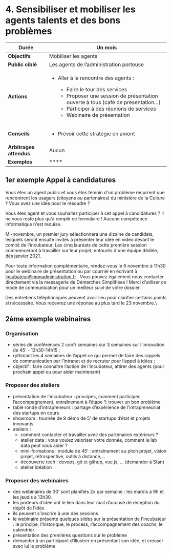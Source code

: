 # 4. Sensibiliser et mobiliser les agents talents et des bons problèmes

| **Durée**               |  **Un mois**                                                                                                                                                                                                                                                               |
| ----------------------- | -------------------------------------------------------------------------------------------------------------------------------------------------------------------------------------------------------------------------------------------------------------------------- |
| **Objectifs**           | Mobiliser les agents                                                                                                                                                                                                                                                       |
| **Public ciblé**        | Les agents de l’administration porteuse                                                                                                                                                                                                                                    |
| **Actions**             | <ul><li><p>Aller à la rencontre des agents :</p><ul><li>Faire le tour des services</li><li>Proposer une session de présentation ouverte à tous (café de présentation…)</li><li>Participer à des réunions de services</li><li>Webinaire de présentation</li></ul></li></ul> |
| **Conseils**            | <ul><li>Prévoir cette stratégie en amont</li></ul>                                                                                                                                                                                                                         |
| **Arbitrages attendus** | Aucun                                                                                                                                                                                                                                                                      |
| **Exemples**            | ****                                                                                                                                                                                                                                                                       |

## **1er exemple Appel à candidatures**

Vous êtes un agent public et vous êtes témoin d'un problème récurrent que rencontrent les usagers (citoyens ou partenaires) du ministère de la Culture ? Vous avez une idée pour le résoudre ?

Vous êtes agent et vous souhaitez participer à cet appel à candidatures ? Il ne vous reste plus qu'à remplir ce formulaire ! Aucune compétence informatique n’est requise.

Mi-novembre, un premier jury sélectionnera une dizaine de candidats, lesquels seront ensuite invités à présenter leur idée en vidéo devant le comité de l'incubateur. Les cinq lauréats de cette première session commenceront à travailler sur leur projet, entourés d'une équipe dédiée, dès janvier 2021.

Pour toute information complémentaire, rendez-vous le 6 novembre à 11h30 pour le webinaire de présentation ou par courriel en écrivant à incubateur@monadministration.fr . Vous pouvez également nous contacter directement via la messagerie de Démarches Simplifiées ! Merci d’utiliser ce mode de communication pour un meilleur suivi de votre dossier.

Des entretiens téléphoniques peuvent avoir lieu pour clarifier certains points si nécessaire. Vous recevrez une réponse au plus tard le 23 novembre.\




## **2ème exemple webinaires**&#x20;

### **Organisation**

* séries de conférences 2 conf/ semaines sur 3 semaines sur l’innovation de 45’ - 13h30-14h15 ;
* rythmant les 4 semaines de l’appel ce qui permet de faire des rappels de communication par l’intranet et de recruter pour l’appel à idées ;
* objectif : faire connaître l’action de l'incubateur, attirer des agents (pour prochain appel ou pour aider maintenant)

### **Proposer des ateliers**

* présentation de l'incubateur  : principes, comment participer, l’accompagnement, entraînement à l’étape 1: trouver un bon problème&#x20;
* table ronde d’intrapreneurs : partage d’expérience de l’intrapreneuriat des startups en cours&#x20;
* showroom : tournée de 9 démo de 5’ de startups d’état et projets innovants
* ateliers  :&#x20;
  * comment contacter et travailler avec des partenaires extérieurs ?
  * atelier data : vous voulez valoriser votre donnée, comment le lab data peut vous aider ?
  * mini-formations : module de 45’ : entraînement au pitch projet, vision projet, rétrospective, outils à distance,...
  * découverte tech : devops, git et github, vue.js, ... (demander à Stan)
  * atelier idéation

### **Proposer des webinaires**&#x20;

* des webinaires de 30’ sont planifiés 2x par semaine : les mardis à 9h et les jeudis à 13h30.&#x20;
* les porteurs d’idée ont le lien dans leur mail d’accusé de réception du dépôt de l’idée
* ils peuvent s’inscrire à une des sessions
* le webinaire présente quelques slides sur la présentation de l'incubateur : le principe, l’historique, le process, l’accompagnement des coachs, le calendrier
* présentation des premières questions sur le problème
* demander à un participant d’illustrer en présentant son idée, et creuser avec lui le problème
